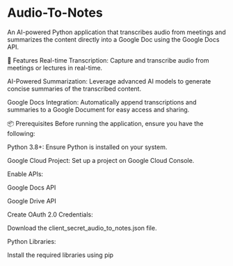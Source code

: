 # Audio-To-Notes

An AI-powered Python application that transcribes audio from meetings and summarizes the content directly into a Google Doc using the Google Docs API.

🚀 Features
Real-time Transcription: Capture and transcribe audio from meetings or lectures in real-time.

AI-Powered Summarization: Leverage advanced AI models to generate concise summaries of the transcribed content.

Google Docs Integration: Automatically append transcriptions and summaries to a Google Document for easy access and sharing.

📦 Prerequisites
Before running the application, ensure you have the following:

Python 3.8+: Ensure Python is installed on your system.

Google Cloud Project: Set up a project on Google Cloud Console.

Enable APIs:

Google Docs API

Google Drive API

Create OAuth 2.0 Credentials:

Download the client_secret_audio_to_notes.json file.

Python Libraries:

Install the required libraries using pip
